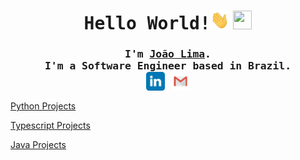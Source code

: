 <h1 align="center">
	<samp>Hello World!</samp><img src="https://github.com/JoaoVLima/JoaoVLima/blob/master/assets/Hi.gif" height="30px" width="30px"> <img src="https://github.com/JoaoVLima/JoaoVLima/blob/master/assets/Earth.gif" height="30px" width="30px">
</h1>
<samp>
	<h3 align="center">
		I'm <b><a rel="nofollow noopener noreferrer" target="_blank" href="http://limadeveloper.com">João Lima</a></b>.
		<br>
		I'm a Software Engineer based in Brazil.
		<br>
		<a href="https://www.linkedin.com/in/limadeveloper/" target="_blank" rel="noopener noreferrer"><img align="center" alt="LinkedIn" width="30px" src="https://github.com/JoaoVLima/JoaoVLima/blob/master/assets/linkedin-tile.svg"/></a>
<!-- 		<a href="https://www.twitch.tv/limacode" target="_blank" rel="noopener noreferrer"><img align="center" alt="Twitch" width="30px" src="https://github.com/JoaoVLima/JoaoVLima/blob/master/assets/twitch-tile.svg"/></a> -->
<!-- 		<a href="https://www.youtube.com/channel/UC-X2JGoH2c8T-87RnC5t5UA" target="_blank" rel="noopener noreferrer"><img align="center" alt="Youtube" width="30px" src="https://github.com/JoaoVLima/JoaoVLima/blob/master/assets/youtube-tile.svg"/></a> -->
<!-- 		<a href="https://twitter.com/code_lima" target="_blank" rel="noopener noreferrer"><img align="center" alt="Twitter" width="30px" src="https://github.com/JoaoVLima/JoaoVLima/blob/master/assets/twitter-tile.svg"/></a> -->
		<a href="mailto:joao@lima.dev" target="_blank" rel="noopener noreferrer"><img align="center" alt="Gmail" width="30px" src="https://github.com/JoaoVLima/JoaoVLima/blob/master/assets/gmail-tile.svg"/></a>
	</h3>
</samp>

[Python Projects](https://github.com/JoaoVLima?tab=repositories&q=&type=&language=python&sort=)

[Typescript Projects](https://github.com/JoaoVLima?tab=repositories&q=&type=&language=typescript&sort=)

[Java Projects](https://github.com/JoaoVLima?tab=repositories&q=&type=&language=java&sort=)
